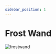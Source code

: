 ```yaml
---
sidebar_position: 1
---
```


# Frost Wand

![frostwand](https://vwiki.valorserver.com/api/item/picture/frost%20wand)
